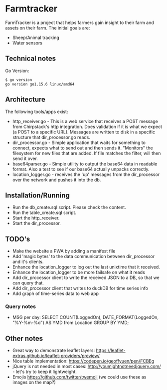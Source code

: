 # Farmtracker

FarmTracker is a project that helps farmers gain insight to their farm and assets on their farm.
The initial goals are:

-  Sheep/Animal tracking
-  Water sensors

## Technical notes

Go Version:

```
$ go version
go version go1.15.6 linux/amd64
```

## Architecture

The following tools/apps exist:

-  http_receiver.go - This is a web service that receives a POST message from Chirpstack's http integration. Does validation if it is what we expect (a POST to a specific URL). Messages are written to disk in a specific structure that dir_processor.go reads.
-  dir_processor.go - Simple application that waits for something to connect, expects what to send out and then sends it. "Monitors" the filesystem for new files that are added. If file matches the filter, will then send it over.
-  base64parser.go - Simple utility to output the base64 data in readable format. Also a test to see if our base64 actually unpacks correctly.
-  location_logger.go - receives the 'up' messages from the dir_processor over the network and pushes it into the db.

## Installation/Running

-  Run the db_create.sql script. Please check the content.
-  Run the table_create.sql script.
-  Start the http_receiver.
-  Start the dir_processor.

## TODO's

-  Make the website a PWA by adding a manifest file
-  Add 'magic bytes' to the data communication between dir_processor and it's clients.
-  Enhance the location_logger to log out the last unixtime that it received.
-  Enhance the location_logger to be more failsafe on what it reads
-  Add dir_processor client to write the received JSON to a DB, so that we can query that.
-  Add dir_processor client that writes to duckDB for time series info
-  Add graph of time-series data to web app

### Query notes

-  MSG per day:
   SELECT COUNT(LoggedOn), DATE_FORMAT(LoggedOn, "%Y-%m-%d") AS YMD from Location GROUP BY YMD;

## Other notes

-  Great way to demonstrate leaflet layers: https://leaflet-extras.github.io/leaflet-providers/preview/
-  Nice table implementation: https://codepen.io/geoffyuen/pen/FCBEg
-  jQuery is not needed in most cases: http://youmightnotneedjquery.com/ - let's try to keep it lightweight.
-  Emojis https://github.com/twitter/twemoji (we could use these as images on the map?)
